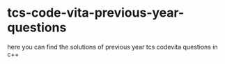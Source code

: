 # tcs-code-vita-previous-year-questions
here you can find the solutions of previous year tcs codevita questions in c++
